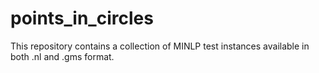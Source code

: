 # points_in_circles
This repository contains a collection of MINLP test instances available in both .nl and .gms format.
